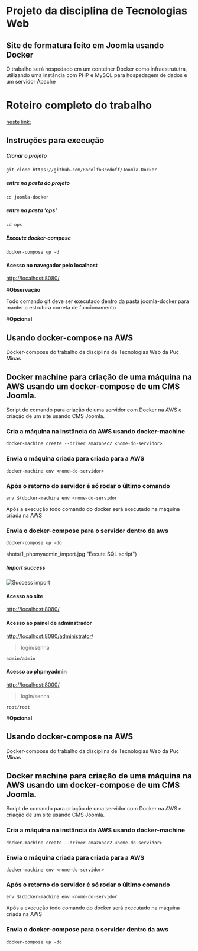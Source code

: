 # Projeto da disciplina de Tecnologias Web

## Site de formatura feito em Joomla usando Docker

O trabalho será hospedado em um conteiner Docker como infraestrututra, 
utilizando uma instância com PHP e MySQL para hospedagem de dados e um servidor Apache

# Roteiro completo do trabalho
[neste link](http://www.sistemas.pucminas.br/sga4/SilverStream/Pages/pgAln_MaterialDidatico.html?seqTurma=9154100&seqTurmaFormatado=9154100&nomTurma=TECNOLOGIAS%20WEB&seqPlano=316044);


## Instruções para execução

##### Clonar o projeto
```
git clone https://github.com/RodolfoBredoff/Joomla-Docker
```

##### entre na pasta do projeto

```
cd joomla-docker
```

##### entre na pasta 'ops'

```
cd ops
```

##### Execute docker-compose
```
docker-compose up -d
```

#### Acesso no navegador pelo localhost
[http://localhost:8080/](http://localhost:8000/)
> 

#**Observação**

Todo comando git deve ser executado dentro da pasta joomla-docker para manter a estrutura correta de funcionamento

#**Opcional**

## Usando docker-compose na AWS
Docker-compose do trabalho da disciplina de Tecnologias Web da Puc Minas
## Docker machine para criação de uma máquina na AWS usando um docker-compose de um CMS Joomla.

Script de comando para criação de uma servidor com Docker na AWS e criação de um site usando CMS Joomla.

### Cria a máquina na instância da AWS usando docker-machine
```
docker-machine create --driver amazonec2 <nome-do-servidor>
```

### Envia o máquina criada para criada para a AWS
```
docker-machine env <nome-do-servidor>
```

### Após o retorno do servidor é só rodar o último comando
```
env $(docker-machine env <nome-do-servidor
```

Após a execução todo comando do docker será executado na máquina criada na AWS

### Envia o docker-compose para o servidor dentro da aws
```
docker-compose up -do
```
shots/1_phpmyadmin_import.jpg "Eecute SQL script")
 
##### Import success
![Success import](https://github.com/rodolfobredoff/tecweb-joomla/blob/master/screenshots/1_phpmyadmin_import.jpg "Success import")

#### Acesso ao site
[http://localhost:8080/](http://localhost:8080/)

#### Acesso ao painel de adminstrador
[http://localhost:8080/administrator/](http://localhost:8080/administrator/)
> login/senha
```
admin/admin
```

#### Acesso ao phpmyadmin
[http://localhost:8000/](http://localhost:8000/)
>  login/senha
```
root/root
```

#**Opcional**

## Usando docker-compose na AWS
Docker-compose do trabalho da disciplina de Tecnologias Web da Puc Minas
## Docker machine para criação de uma máquina na AWS usando um docker-compose de um CMS Joomla.

Script de comando para criação de uma servidor com Docker na AWS e criação de um site usando CMS Joomla.

### Cria a máquina na instância da AWS usando docker-machine
```
docker-machine create --driver amazonec2 <nome-do-servidor>
```

### Envia o máquina criada para criada para a AWS
```
docker-machine env <nome-do-servidor>
```

### Após o retorno do servidor é só rodar o último comando
```
env $(docker-machine env <nome-do-servidor
```

Após a execução todo comando do docker será executado na máquina criada na AWS

### Envia o docker-compose para o servidor dentro da aws
```
docker-compose up -do
```

